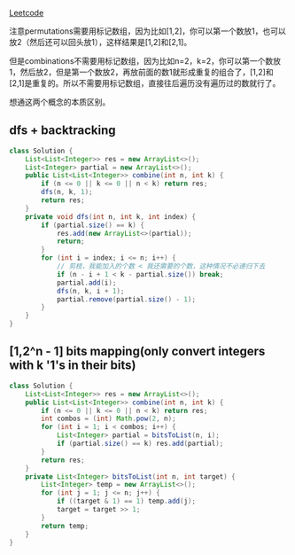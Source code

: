 [Leetcode](https://leetcode.com/problems/combinations/submissions/)

注意permutations需要用标记数组，因为比如[1,2]，你可以第一个数放1，也可以放2（然后还可以回头放1），这样结果是[1,2]和[2,1]。

但是combinations不需要用标记数组，因为比如n=2，k=2，你可以第一个数放1，然后放2，但是第一个数放2，再放前面的数1就形成重复的组合了，[1,2]和[2,1]是重复的。所以不需要用标记数组，直接往后遍历没有遍历过的数就行了。

想通这两个概念的本质区别。

## dfs + backtracking
```java
class Solution {
    List<List<Integer>> res = new ArrayList<>();
    List<Integer> partial = new ArrayList<>();
    public List<List<Integer>> combine(int n, int k) {
        if (n <= 0 || k <= 0 || n < k) return res;
        dfs(n, k, 1);
        return res;
    }
    private void dfs(int n, int k, int index) {
        if (partial.size() == k) {
            res.add(new ArrayList<>(partial));
            return;
        }
        for (int i = index; i <= n; i++) {
            // 剪枝，我能加入的个数 < 我还需要的个数，这种情况不必递归下去
            if (n - i + 1 < k - partial.size()) break;
            partial.add(i);
            dfs(n, k, i + 1);
            partial.remove(partial.size() - 1);
        }
    }
}
```
## [1,2^n - 1] bits mapping(only convert integers with k '1's in their bits)
```java
class Solution {
    List<List<Integer>> res = new ArrayList<>();
    public List<List<Integer>> combine(int n, int k) {
        if (n <= 0 || k <= 0 || n < k) return res;
        int combos = (int) Math.pow(2, n);
        for (int i = 1; i < combos; i++) {
            List<Integer> partial = bitsToList(n, i);
            if (partial.size() == k) res.add(partial);
        }
        return res;
    }
    private List<Integer> bitsToList(int n, int target) {
        List<Integer> temp = new ArrayList<>();
        for (int j = 1; j <= n; j++) {
            if ((target & 1) == 1) temp.add(j);
            target = target >> 1;
        }
        return temp;
    }
}
```
